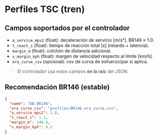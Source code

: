 # Perfiles TSC (tren)

## Campos soportados por el controlador
- `a_service_mps2` (float): deceleración de servicio [m/s²]. BR146 ≈ 1.0.
- `t_react_s` (float): tiempo de reacción total [s] (retardo + latencia).
- `margin_m` (float): colchón de distancia adicional.
- `v_margin_kph` (float): margen de velocidad respecto al límite [km/h].
- `era_curve_csv` (opcional): csv de curva de esfuerzo/par si aplica.

> El controlador usa estos campos **en la raíz** del JSON.

## Recomendación BR146 (estable)
```json
{
  "name": "DB BR146",
  "era_curve_csv": "profiles/BR146_era_curve.csv",
  "a_service_mps2": 1.0,
  "t_react_s": 1.3,
  "margin_m": 140.0,
  "v_margin_kph": 6.5
}
```
